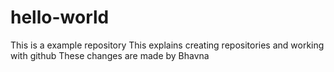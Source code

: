 # hello-world
This is a example repository 
This explains creating repositories and working with github
These changes are made by Bhavna 
